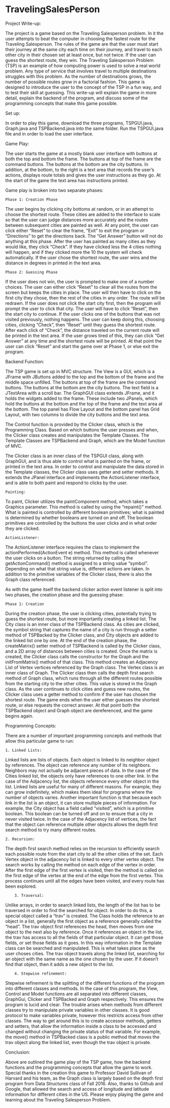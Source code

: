 # TravelingSalesPerson

Project Write-up:

The project is a game based on the Traveling Salesperson problem. In it the user attempts to beat the computer in choosing the fastest route for the Traveling Salesperson. The rules of the game are that the user must start their journey at the same city each time on their journey, and travel to each other city in their chosen set at least once, but not twice. If the user can guess the shortest route, they win. The Traveling Salesperson Problem (TSP) is an example of how computing power is used to solve a real world problem. Any type of service that involves travel to multiple destinations struggles with this problem. As the number of destinations grows, the number of possible routes grow in a factorial fashion. This game is designed to introduce the user to the concept of the TSP in a fun way, and to test their skill at guessing. This write-up will explain the game in more detail, explain the backend of the program, and discuss some of the programming concepts that make this game possible.


Set up:

In order to play this game, download the three programs, TSPGUI.java, Graph.java and TSPBackend.java into the same folder. Run the TSPGUI.java file and in order to load the user interface.

Game Play:
	
The user starts the game at a mostly blank user interface with buttons at both the top and bottom the frame. The buttons at top of the frame are the command buttons. The buttons at the bottom are the city buttons. In addition, at the bottom, to the right is a text area that records the user’s actions, displays route totals and gives the user instructions as they go. At the start of the game the text area has instructions printed.

Game play is broken into two separate phases: 
		
	Phase 1: Creation Phase 

The user begins by clicking city bottoms at random, or in an attempt to choose the shortest route. These cities are added to the interface to scale so that the user can judge distances more accurately and the routes between subsequent cities are painted as well. At any point, the user can click either “Reset” to clear the frame, “Exit” to exit the program or “Directions” to get the directions back. The “Get Answer” button will not do anything at this phase. After the user has painted as many cities as they would like, they click “Check”. If they have clicked less the 4 cities nothing will happen, and if they clicked more the 10 the system will check automatically. If the user chose the shortest route, the user wins and the distance in degrees in printed in the text area.

	Phase 2: Guessing Phase

If the user does not win, the user is prompted to make one of a number choices. The user can either click “Reset” to clear all the routes from the screen but keeps the cities in place. The user will then have to click on the first city they chose, then the rest of the cities in any order. The route will be redrawn. If the user does not click the start city first, then the program will prompt the user to click that city. The user will have to click “Reset”, then the start city to continue. If the user clicks one of the buttons that was not visited previously, nothing happens. The user can keep doing this, choosing cities, clicking “Check”, then “Reset” until they guess the shortest route. After each click of “Check”, the distance traveled on the current route will be printed in the text area. If the user grows tired of this, they can click “Get Answer” at any time and the shortest route will be printed. At that point the user can click “Reset” and start the game over at Phase 1, or else exit the program.

Backend Function:

The TSP game is set up in MVC structure. The View is a GUI, which is a JFrame with JButtons added to the top and the bottom of the frame and the middle space unfilled. The buttons at top of the frame are the command buttons. The buttons at the bottom are the city buttons. The text field is a JTextArea with a scroll bar. The GraphGUI class extends JFrame, and it holds the widgets added to the frame. These include two JPanels, which hold the buttons at the bottom and the top of the frame and the text area at the bottom. The top panel has Flow Layout and the bottom panel has Grid Layout, with two columns to divide the city buttons and the text area.

The Control function is provided by the Clicker class, which is the Programming Class. Based on which buttons the user presses and when, the Clicker class creates and manipulates the Template Classes. The Template Classes are TSPBackend and Graph, which are the Model function of MVC. 

The Clicker class is an inner class of the TSPGUI class, along with GraphGUI, and is thus able to control what is painted on the frame, or printed in the text area. In order to control and manipulate the data stored in the Template classes, the Clicker class uses getter and setter methods. It extends the JPanel interface and implements the ActionListener interface, and is able to both paint and respond to clicks by the user. 

	Painting:

To paint, Clicker utilizes the paintComponent method, which takes a Graphics parameter. This method is called by using the “repaint()” method. What is painted is controlled by different boolean primitives; what is painted is determined by whether booleans are turned on and off. The boolean primitives are controlled by the buttons the user clicks and in what order they are clicked.
	
	ActionListener:

The ActionListener interface requires the class to implement the actionPerformed(ActionEvent e) method. This method is called whenever the user clicks on a button. The string returned by calling the getActionCommand() method is assigned to a string value “symbol”. Depending on what that string value is, different actions are taken. In addition to the primitive variables of the Clicker class, there is also the Graph class referenced.

As with the game itself the backend clicker action event listener is split into two phases, the creation phase and the guessing phase:

	Phase 1: Creation

During the creation phase, the user is clicking cities, potentially trying to guess the shortest route, but more importantly creating a linked list. The City class is an inner class of the TSPBackend class. As cities are clicked, the symbol string that captures the name of a city is run through a setter method of TSPBacked by the Clicker class, and City objects are added to the linked list one by one. At the end of the creation phase, the createMatrix() setter method of TSPBackend is called by the Clicker class, and a 2D array of distances between cities is created. Once the matrix is created, the Clicker class calls the constructor for the Graph and the initFromMatrix() method of that class. This method creates an Adjacency List of Vertex vertices referenced by the Graph class. The Vertex class is an inner class of Graph. The Clicker class then calls the depth first search method of Graph class, which runs through all the different routes possible from the starting city to the other cities. This value is stored in the Graph class.  As the user continues to click cities and guess new routes, the Clicker class uses a getter method to confirm if the user has chosen the shortest route. The game ends when the user either guesses the shortest route, or else requests the correct answer. At that point both the TSPBackend object and Graph object are dereferenced, and the game begins again.

Programming Concepts:

There are a number of important programming concepts and methods that allow this particular game to run:
    
	1. Linked Lists: 
Linked lists are lists of objects. Each object is linked to its neighbor object by references. The object can reference any number of its neighbors. Neighbors may not actually be adjacent pieces of data. In the case of the Cities linked list, the objects only have references to one other link. In the case of the Adjacency list, the objects reference every other object in the list. 
Linked lists are useful for many of different reasons. For example, they can grow indefinitely, which makes them ideal for programs where the number of objects varies. 
Another important function is that because each link in the list is an object, it can store multiple pieces of information. For example, the City object has a field called “visited”, which is a primitive boolean. This boolean can be turned off and on to ensure that a city in never visited twice.
In the case of the Adjacency list of vertices, the fact that the object can reference multiple other objects allows the depth first search method to try many different routes. 
    
	2. Recursion:

The depth first search method relies on the recursion to efficiently search each possible route from the start city to all the other cities of the set. Each Vertex object in the adjacency list is linked to every other vertex object. The search works by calling the method on each edge of the vertex in order. After the first edge of the first vertex is visited, then the method is called on the first edge of the vertex at the end of the edge from the first vertex. This process continues until all the edges have been visited, and every route has been explored.

    	3. Traversal:

Unlike arrays, in order to search linked lists, the length of the list has to be traversed in order to find the searched for object. In order to do this, a special object called a “trav” is created. The Class holds the reference to an object in a list, generally the first object as a reference generally called the “head”. The trav object first references the head, then moves from one object to the next also by reference. Once it references an object in the list, the trav has access to all the fields of that particular object. It can get those fields, or set those fields as it goes. In this way information in the Template class can be searched and manipulated. This is what takes place as the user choses cities. The trav object travels along the linked list, searching for an object with the same name as the one chosen by the user. If it doesn’t find that object, then it adds a new object to the list.

    	4. Stepwise refinement:

Stepwise refinement is the splitting of the different functions of the program into different classes and methods. In the case of this program, the View, Control and Model functions are all separated into different classes, GraphGui, Clicker and TSPBacked and Graph respectively. This ensures the program is lucid and clear. The trouble arises when methods from different classes try to manipulate private variables in other classes. It is good protocol to make variables private, however this restricts access from other classes. The way to get around this is to create accessor methods, getters and setters, that allow the information inside a class to be accessed and changed without changing the private status of that variable. For example, the move() method in TSPBacked class is a public method that moves the trav object along the linked list, even though the trav object is private.

Conclusion:

Above are outlined the game play of the TSP game, how the backend functions and the programming concepts that allow the game to work. Special thanks in the creation this game to Professor David Sullivan of Harvard and his team, as the Graph class is largely based on the depth first program from Data Structures class of Fall 2016. Also, thanks to Github and Google, that allowed the search and access of longitude and latitude information for different cities in the US. Please enjoy playing the game and learning about the Traveling Salesperson Problem.
